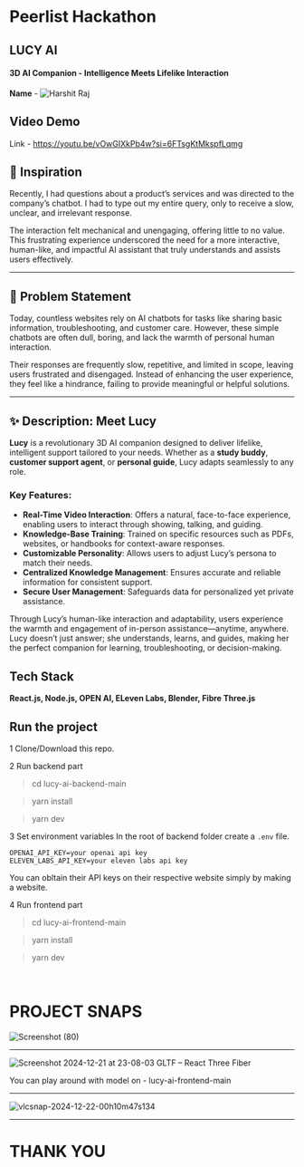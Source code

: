# Peerlist Hackathon
## LUCY AI
#### 3D AI Companion - Intelligence Meets Lifelike Interaction

**Name** - ![Harshit Raj](https://www.linkedin.com/in/harshit-raj-500606229/)

## Video Demo
Link - https://youtu.be/vOwGIXkPb4w?si=6FTsgKtMkspfLqmg

## 🌟 Inspiration  
Recently, I had questions about a product’s services and was directed to the company’s chatbot. I had to type out my entire query, only to receive a slow, unclear, and irrelevant response. 

The interaction felt mechanical and unengaging, offering little to no value. This frustrating experience underscored the need for a more interactive, human-like, and impactful AI assistant that truly understands and assists users effectively.

---

## 🚩 Problem Statement  
Today, countless websites rely on AI chatbots for tasks like sharing basic information, troubleshooting, and customer care. However, these simple chatbots are often dull, boring, and lack the warmth of personal human interaction. 

Their responses are frequently slow, repetitive, and limited in scope, leaving users frustrated and disengaged. Instead of enhancing the user experience, they feel like a hindrance, failing to provide meaningful or helpful solutions.

---

## ✨ Description: Meet Lucy  
**Lucy** is a revolutionary 3D AI companion designed to deliver lifelike, intelligent support tailored to your needs. Whether as a **study buddy**, **customer support agent**, or **personal guide**, Lucy adapts seamlessly to any role.

### Key Features:  
- **Real-Time Video Interaction**: Offers a natural, face-to-face experience, enabling users to interact through showing, talking, and guiding.  
- **Knowledge-Base Training**: Trained on specific resources such as PDFs, websites, or handbooks for context-aware responses.  
- **Customizable Personality**: Allows users to adjust Lucy’s persona to match their needs.  
- **Centralized Knowledge Management**: Ensures accurate and reliable information for consistent support.  
- **Secure User Management**: Safeguards data for personalized yet private assistance.

Through Lucy’s human-like interaction and adaptability, users experience the warmth and engagement of in-person assistance—anytime, anywhere. Lucy doesn’t just answer; she understands, learns, and guides, making her the perfect companion for learning, troubleshooting, or decision-making.


## Tech Stack
**React.js, Node.js, OPEN AI, ELeven Labs, Blender, Fibre Three.js**

## Run the project
1 Clone/Download this repo.

2 Run backend part
> cd lucy-ai-backend-main

> yarn install

> yarn dev

3 Set environment variables
In the root of backend folder create a `.env` file.
```
OPENAI_API_KEY=your openai api key
ELEVEN_LABS_API_KEY=your eleven labs api key
```

You can obltain their API keys on their respective website simply by making a website.

4 Run frontend part
> cd lucy-ai-frontend-main

> yarn install

> yarn dev

<br>


# PROJECT SNAPS
![Screenshot (80)](https://github.com/user-attachments/assets/df241460-34f0-4e0c-ae50-35b56f6b80e0)


<hr>

![Screenshot 2024-12-21 at 23-08-03 GLTF – React Three Fiber](https://github.com/user-attachments/assets/e835bb94-3da9-4431-961d-e0bc6e3e634e)

You can play around with model on - lucy-ai-frontend-main

<hr>

![vlcsnap-2024-12-22-00h10m47s134](https://github.com/user-attachments/assets/d5d6b501-1414-42f0-a63f-31c4c97a6daf)

<hr>

# THANK YOU
